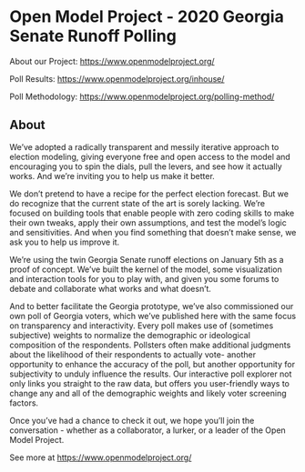 # Open Model Project - 2020 Georgia Senate Runoff Polling

About our Project: https://www.openmodelproject.org/

Poll Results: https://www.openmodelproject.org/inhouse/

Poll Methodology: https://www.openmodelproject.org/polling-method/


## About

We’ve adopted a radically transparent and messily iterative approach to election modeling, giving everyone free and open access to the model and encouraging you to spin the dials, pull the levers, and see how it actually works. And we’re inviting you to help us make it better.

We don’t pretend to have a recipe for the perfect election forecast. But we do recognize that the current state of the art is sorely lacking. We’re focused on building tools that enable people with zero coding skills to make their own tweaks, apply their own assumptions, and test the model’s logic and sensitivities. And when you find something that doesn’t make sense, we ask you to help us improve it.

We’re using the twin Georgia Senate runoff elections on January 5th as a proof of concept. We’ve built the kernel of the model, some visualization and interaction tools for you to play with, and given you some forums to debate and collaborate what works and what doesn’t.

And to better facilitate the Georgia prototype, we’ve also commissioned our own poll of Georgia voters, which we’ve published here with the same focus on transparency and interactivity. Every poll makes use of (sometimes subjective) weights to normalize the demographic or ideological composition of the respondents. Pollsters often make additional judgments about the likelihood of their respondents to actually vote- another opportunity to enhance the accuracy of the poll, but another opportunity for subjectivity to unduly influence the results. Our interactive poll explorer not only links you straight to the raw data, but offers you user-friendly ways to change any and all of the demographic weights and likely voter screening factors.

Once you’ve had a chance to check it out, we hope you’ll join the conversation - whether as a collaborator, a lurker, or a leader of the Open Model Project.

See more at https://www.openmodelproject.org/
